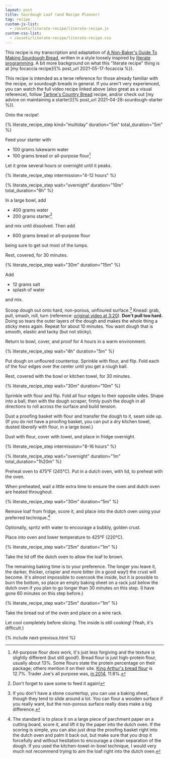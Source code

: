 ```yaml
---
layout: post
title: Sourdough Loaf (and Recipe Planner)
tag: recipe
custom-js-list:
  - /assets/literate-recipe/literate-recipe.js
custom-css-list:
  - /assets/literate-recipe/literate-recipe.css
---
```


This recipe is my transcription and adaptation of [A Non-Baker's Guide To Making Sourdough Bread](https://www.youtube.com/watch?v=APEavQg8rMw), written in a style loosely inspired by [literate programming](https://en.wikipedia.org/wiki/Literate_programming). A bit more background on what this "literate recipe" thing is at [my focaccia recipe]({% post_url 2021-05-17-focaccia %}).

This recipe is intended as a terse reference for those already familiar with the recipe, or sourdough breads in general. If you aren't very experienced, you can watch the full video recipe linked above (also great as a visual reference), follow [Tartine's Country Bread](https://tartinebakery.com/stories/country-bread) recipe, and/or check out [my advice on maintaining a starter]({% post_url 2021-04-28-sourdough-starter %}).

Onto the recipe!

{% literate_recipe_step kind="multiday" duration="5m" total_duration="5m" %}

Feed your starter with

- 100 grams lukewarm water
- 100 grams bread or all-purpose flour[^1]

Let it grow several hours or overnight until it peaks.

{% literate_recipe_step intermission="4-12 hours" %}

{% literate_recipe_step wait="overnight" duration="10m" total_duration="6h" %}

In a large bowl, add

- 400 grams water
- 200 grams starter[^2]

and mix until dissolved. Then add

- 600 grams bread or all-purpose flour

being sure to get out most of the lumps.

Rest, covered, for 30 minutes.

{% literate_recipe_step wait="30m" duration="15m" %}

Add

- 12 grams salt
- splash of water

and mix.

Scoop dough out onto hard, non-porous, unfloured surface.[^3] Knead: grab, pull, smash, roll, turn (reference: [original video at 3:20](https://www.youtube.com/watch?v=APEavQg8rMw&t=200s)). **Don't pull too hard.** Doing so tears the outer layers of the dough and makes the whole thing a sticky mess again. Repeat for about 10 minutes. You want dough that is smooth, elastic and tacky (but not sticky).

Return to bowl, cover, and proof for 4 hours in a warm environment.

{% literate_recipe_step wait="4h" duration="5m" %}

Put dough on unfloured countertop. Sprinkle with flour, and flip. Fold each of the four edges over the center until you get a rough ball.

Rest, covered with the bowl or kitchen towel, for 30 minutes.

{% literate_recipe_step wait="30m" duration="10m" %}

Sprinkle with flour and flip. Fold all four edges to their opposite sides. Shape into a ball, then with the dough scraper, firmly push the dough in all directions to roll across the surface and build tension.

Dust a proofing basket with flour and transfer the dough to it, seam side up. (If you do not have a proofing basket, you can put a dry kitchen towel, dusted _liberally_ with flour, in a large bowl.)

Dust with flour, cover with towel, and place in fridge overnight.

{% literate_recipe_step intermission="8-16 hours" %}

{% literate_recipe_step wait="overnight" duration="1m" total_duration="1h20m" %}

Preheat oven to 475°F (245°C). Put in a dutch oven, with lid, to preheat with the oven.

When preheated, wait a little extra time to ensure the oven and dutch oven are heated throughout.

{% literate_recipe_step wait="30m" duration="5m" %}

Remove loaf from fridge, score it, and place into the dutch oven using your preferred technique.[^4]

Optionally, spritz with water to encourage a bubbly, golden crust.

Place into oven and lower temperature to 425°F (220°C).

{% literate_recipe_step wait="25m" duration="1m" %}

Take the lid off the dutch oven to allow the loaf to brown.

The remaining baking time is to your preference. The longer you leave it, the darker, thicker, crispier and more bitter (in a good way!) the crust will become. It's almost impossible to overcook the inside, but it _is_ possible to burn the bottom, so place an empty baking sheet on a rack just below the dutch oven if you plan to go longer than 30 minutes on this step. (I have gone 60 minutes on this step before.)

{% literate_recipe_step wait="25m" duration="1m" %}

Take the bread out of the oven and place on a wire rack.

Let cool completely before slicing. The inside is still cooking! (Yeah, it's difficult.)

{% include next-previous.html %}

[^1]: All-purpose flour _does_ work, it's just less forgiving and the texture is slightly different (but still good!). Bread flour is just high-protein flour, usually about 13%. Some flours state the protein percentage on their package; others mention it on their site. [King Arthur's bread flour](https://shop.kingarthurbaking.com/items/bread-flour) is 12.7%. Trader Joe's all purpose was, [in 2014](https://www.pizzamaking.com/forum/index.php?topic=30417.msg305351#msg305351), 11.8%.
[^2]: Don't forget to save some to feed it again!
[^3]: If you don't have a stone countertop, you can use a baking sheet, though they tend to slide around a lot. You can flour a wooden surface if you really want, but the non-porous surface really does make a big difference.
[^4]: The standard is to place it on a large piece of parchment paper on a cutting board, score it, and lift it by the paper into the dutch oven. If the scoring is simple, you can also just drop the proofing basket right into the dutch oven and palm it back out, but make sure that you drop it forcefully and without hesitation to encourage a clean separation of the dough. If you used the kitchen-towel-in-bowl technique, I would very much not recommend trying to aim the loaf right into the dutch oven.
